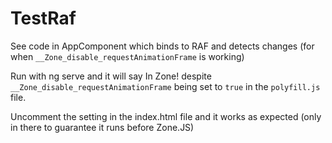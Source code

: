 # TestRaf

See code in AppComponent which binds to RAF and detects changes (for when `__Zone_disable_requestAnimationFrame` is working)

Run with ng serve and it will say In Zone! despite `__Zone_disable_requestAnimationFrame` being set to `true` in the `polyfill.js` file.

Uncomment the setting in the index.html file and it works as expected (only in there to guarantee it runs before Zone.JS)
